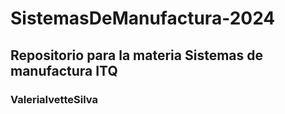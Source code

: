# SistemasDeManufactura-2024
## Repositorio para la materia Sistemas de manufactura ITQ
### ValeriaIvetteSilva
